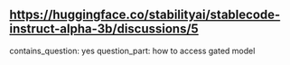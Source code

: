 ## https://huggingface.co/stabilityai/stablecode-instruct-alpha-3b/discussions/5

contains_question: yes
question_part: how to access gated model